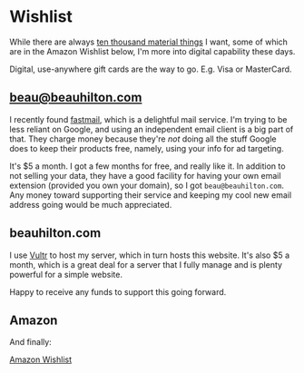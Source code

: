 # Wishlist

While there are always 
[ten thousand material things](https://rosewhitemusic.com/piano/writings/ten-thousand-things/#:~:text=%E2%80%9CThe%20Ten%20Thousand%20Things%E2%80%9D%20is,The%20One%20produced%20the%20two.)
I want,
some of which are in the Amazon Wishlist below,
I'm more into digital capability these days.

Digital, use-anywhere gift cards are the way to go.
E.g. Visa or MasterCard.

## beau@beauhilton.com

I recently found [fastmail](https://www.fastmail.com/), which is a delightful mail service. 
I'm trying to be less reliant on Google, 
and using an independent email client is a big part of that. 
They charge money because 
they're *not* doing all the stuff Google does to keep their products free,
namely, using your info for ad targeting.

 It's $5 a month. I got a few months for free, and really like it. 
 In addition to not selling your data, 
 they have a good facility for having your own email extension (provided you own your domain), 
 so I got `beau@beauhilton.com`.
 Any money toward supporting their service and keeping my cool new email address going would be much appreciated.
 

## beauhilton.com

I use [Vultr](https://www.vultr.com/) to host my server, 
which in turn hosts this website.
It's also $5 a month, 
which is a great deal for a server that I fully manage 
and is plenty powerful for a simple website.

Happy to receive any funds to support this going forward.


## Amazon

And finally:

[Amazon Wishlist](https://www.amazon.com/hz/wishlist/ls/3AKNW7PDL7STX?ref_=wl_share)

